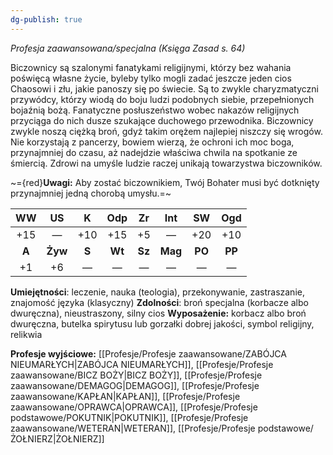 ```yaml
---
dg-publish: true
---
```

*Profesja zaawansowana/specjalna (Księga Zasad s. 64)*

Biczownicy są szalonymi fanatykami religijnymi, którzy bez wahania poświęcą własne życie, byleby tylko mogli zadać jeszcze jeden cios Chaosowi i złu, jakie panoszy się po świecie. Są to zwykle charyzmatyczni przywódcy, którzy wiodą do boju ludzi podobnych siebie, przepełnionych bojaźnią bożą. Fanatyczne posłuszeństwo wobec nakazów religijnych przyciąga do nich dusze szukające duchowego przewodnika. Biczownicy zwykle noszą ciężką broń, gdyż takim orężem najlepiej niszczy się wrogów. Nie korzystają z pancerzy, bowiem wierzą, że ochroni ich moc boga, przynajmniej do czasu, aż nadejdzie właściwa chwila na spotkanie ze śmiercią. Zdrowi na umyśle ludzie raczej unikają towarzystwa biczowników.

~={red}**Uwagi:** Aby zostać biczownikiem, Twój Bohater musi być dotknięty przynajmniej jedną chorobą umysłu.=~

|  WW   |   US    |   K   |  Odp   |   Zr   |   Int   |   SW   |  Ogd   |
|:-----:|:-------:|:-----:|:------:|:------:|:-------:|:------:|:------:|
|  +15  |    —    |  +10  |  +15   |   +5   |    —    |  +20   |  +10   |
| **A** | **Żyw** | **S** | **Wt** | **Sz** | **Mag** | **PO** | **PP** |
|  +1   |   +6    |   —   |   —    |   —    |    —    |   —    |   —    |

**Umiejętności**: leczenie, nauka (teologia), przekonywanie, zastraszanie, znajomość języka (klasyczny)
**Zdolności**: broń specjalna (korbacze albo dwuręczna), nieustraszony, silny cios
**Wyposażenie:** korbacz albo broń dwuręczna, butelka spirytusu lub gorzałki dobrej jakości, symbol religijny, relikwia

**Profesje wyjściowe:** [[Profesje/Profesje zaawansowane/ZABÓJCA NIEUMARŁYCH\|ZABÓJCA NIEUMARŁYCH]], [[Profesje/Profesje zaawansowane/BICZ BOŻY\|BICZ BOŻY]], [[Profesje/Profesje zaawansowane/DEMAGOG\|DEMAGOG]], [[Profesje/Profesje zaawansowane/KAPŁAN\|KAPŁAN]], [[Profesje/Profesje zaawansowane/OPRAWCA\|OPRAWCA]], [[Profesje/Profesje podstawowe/POKUTNIK\|POKUTNIK]], [[Profesje/Profesje zaawansowane/WETERAN\|WETERAN]], [[Profesje/Profesje podstawowe/ŻOŁNIERZ\|ŻOŁNIERZ]]